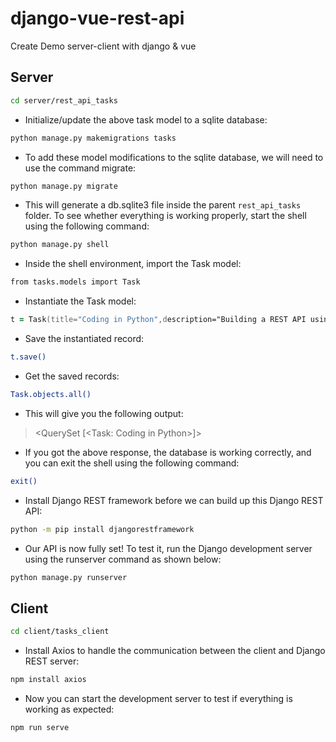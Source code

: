 # django-vue-rest-api
Create Demo server-client with django &amp; vue

## Server

```zsh
cd server/rest_api_tasks
```

- Initialize/update the above task model to a sqlite database:
```zsh
python manage.py makemigrations tasks
```

- To add these model modifications to the sqlite database, we will need to use the command migrate:
```zsh
python manage.py migrate
```

- This will generate a db.sqlite3 file inside the parent ```rest_api_tasks``` folder. To see whether everything is working properly, start the shell using the following command:
```zsh
python manage.py shell
```

- Inside the shell environment, import the Task model:
```zsh
from tasks.models import Task
```

- Instantiate the Task model:
```zsh
t = Task(title="Coding in Python",description="Building a REST API using django")
```

- Save the instantiated record:
```zsh
t.save()
```

- Get the saved records:
```zsh
Task.objects.all()
```

- This will give you the following output:
> <QuerySet [<Task: Coding in Python>]>

- If you got the above response, the database is working correctly, and you can exit the shell using the following command:
```zsh
exit()
```

- Install Django REST framework before we can build up this Django REST API:
```zsh
python -m pip install djangorestframework
```

- Our API is now fully set! To test it, run the Django development server using the runserver command as shown below:
```zsh
python manage.py runserver
```


## Client

```zsh
cd client/tasks_client
```

- Install Axios to handle the communication between the client and Django REST server:
```zsh
npm install axios
```

- Now you can start the development server to test if everything is working as expected:
```zsh
npm run serve
```
